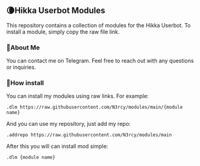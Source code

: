## 🌘Hikka Userbot Modules

This repository contains a collection of modules for the Hikka Userbot. To install a module, simply copy the raw file link.

### 👤About Me

You can contact me on Telegram. Feel free to reach out with any questions or inquiries.

### 💾How install

You can install my modules using raw links. For example:
```
.dlm https://raw.githubusercontent.com/N3rcy/modules/main/{module name}
```
And you can use my repository, just add my repo:
```
.addrepo https://raw.githubusercontent.com/N3rcy/modules/main
```
After this you will can install mod simple:
```
.dlm {module name}
```
